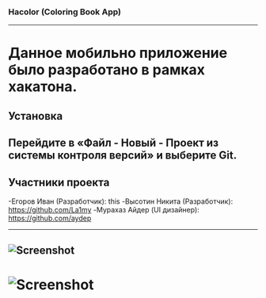 ### Hacolor (Coloring Book App)
---
# Данное мобильно приложение было разработано в рамках хакатона.

Установка
------------
Перейдите в «Файл - Новый - Проект из системы контроля версий» и выберите Git.
------------
## Участники проекта
-Егоров Иван (Разработчик): this
-Высотин Никита (Разработчик): https://github.com/La1my
-Мурахаз Айдер  (UI дизайнер): https://github.com/aydep

---
![Screenshot](screenshot1.png)
---
![Screenshot](screenshot2.png)
=============================
